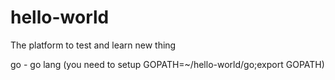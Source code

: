 # hello-world
The platform to test and learn new thing

go - go lang (you need to setup GOPATH=~/hello-world/go;export GOPATH)
